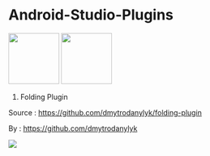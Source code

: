 # Android-Studio-Plugins

<img src="http://www.eightbitdreams.com/wp-content/uploads/2015/05/android-studio-logo.png" height=100 >
<img src="http://icons.iconarchive.com/icons/vladgohn/adobe-folders/512/plugin-folder-icon.png" height=100 width=100 >

1) Folding Plugin


Source : https://github.com/dmytrodanylyk/folding-plugin

By : https://github.com/dmytrodanylyk

<img src="https://github.com/dmytrodanylyk/folding-plugin/blob/master/screenshots/Preview.png?raw=true" />
